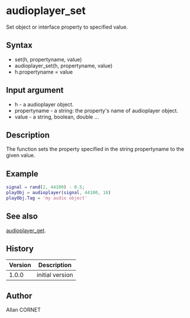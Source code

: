 # audioplayer_set

Set object or interface property to specified value.

## Syntax

- set(h, propertyname, value)
- audioplayer_set(h, propertyname, value)
- h.propertyname = value

## Input argument

- h - a audioplayer object.
- propertyname - a string: the property's name of audioplayer object.
- value - a string, boolean, double ...

## Description

  <p>The function sets the property specified in the string propertyname to the given value.</p>

## Example

```matlab
signal = rand(2, 44100) - 0.5;
playObj = audioplayer(signal, 44100, 16)
playObj.Tag = 'my audio object'
```

## See also

[audioplayer_get](audioplayer_get.md).

## History

| Version | Description     |
| ------- | --------------- |
| 1.0.0   | initial version |

## Author

Allan CORNET

